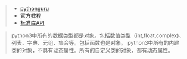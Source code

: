 > * [pythonguru](https://pythonguru.apachecn.org/#/)
> * [官方教程](https://docs.python.org/zh-cn/3/tutorial/)
> * [标准库API](https://docs.python.org/zh-cn/3/library/index.html)


> python3中所有的数据类型都是对象。包括数值类型（int,float,complex)、列表、字典、元组、集合等。包括函数也是对象。
> python3中所有的内建类的对象，不具有动态属性。所有的自定义类的对象，都有动态属性。

